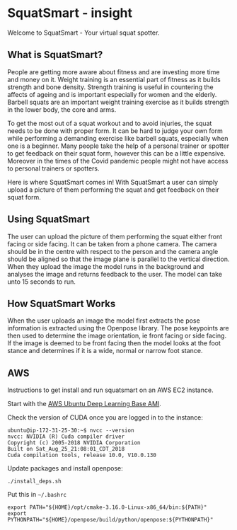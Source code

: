 # SquatSmart - insight
Welcome to SquatSmart - Your virtual squat spotter. 

## What is SquatSmart?
People are getting more aware about fitness and are investing more time and money on it. Weight training is an essential part of fitness as it builds strength and bone density. Strength training is useful in countering the affects of ageing and is important especially for women and the elderly. Barbell squats are an important weight training exercise as it builds strength in the lower body, the core and arms.  

To get the most out of a squat workout and to avoid injuries, the squat needs to be done with proper form. It can be hard to judge your own form while performing a demanding exercise like barbell squats, especially when one is a beginner. Many people take the help of a personal trainer or spotter to get feedback on their squat form, however this can be a little expensive. Moreover in the times of the Covid pandemic people might not have access to personal trainers or spotters.

Here is where SquatSmart comes in! With SquatSmart a user can simply upload a picture of them performing the squat and get feedback on their squat form.

## Using SquatSmart

The user can upload the picture of them performing the squat either front facing or side facing. It can be taken from a phone camera. The camera should be in the centre with respect to the person and the camera angle should be aligned so that the image plane is parallel to the vertical direction. 
When they upload the image the model runs in the background and analyses the image and returns feedback to the user. The model can take unto 15 seconds to run.

## How SquatSmart Works
 When the user uploads an image the model first extracts the pose information is extracted using the Openpose library. The pose keypoints are then used to determine the image orientation, ie front facing or side facing. If the image is deemed to be front facing then the model looks at the foot stance and determines if it is a wide, normal or narrow foot stance.


## AWS

Instructions to get install and run squatsmart on an AWS EC2 instance.

Start with the [AWS Ubuntu Deep Learning Base AMI](https://aws.amazon.com/marketplace/pp/B07Y3VDBNS?qid=1591551938734&sr=0-1&ref_=srh_res_product_title).

Check the version of CUDA once you are logged in to the instance:

```
ubuntu@ip-172-31-25-30:~$ nvcc --version
nvcc: NVIDIA (R) Cuda compiler driver
Copyright (c) 2005-2018 NVIDIA Corporation
Built on Sat_Aug_25_21:08:01_CDT_2018
Cuda compilation tools, release 10.0, V10.0.130
```

Update packages and install openpose:

```
./install_deps.sh
```

Put this in `~/.bashrc`

```
export PATH="${HOME}/opt/cmake-3.16.0-Linux-x86_64/bin:${PATH}"
export PYTHONPATH="${HOME}/openpose/build/python/openpose:${PYTHONPATH}"
```
